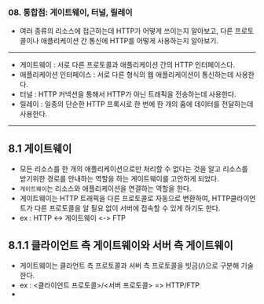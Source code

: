 ### 08. 통합점: 게이트웨이, 터널, 릴레이  
- 여러 종류의 리소스에 접근하는데 HTTP가 어떻게 쓰이는지 알아보고, 다른 프로토콜이나 애플리케이션 간 통신에 HTTP를 어떻게 사용하는지 알아보기.

***

- 게이트웨이 : 서로 다른 프로토콜과 애플리케이션 간의 HTTP 인터페이스다.
- 애플리케이션 인터페이스 : 서로 다른 형식의 웹 애플리케이션이 통신하는데 사용한다.
- 터널 : HTTP 커넥션을 통해서 HTTP가 아닌 트래픽을 전송하는데 사용한다.
- 릴레이 : 일종의 단순한 HTTP 프록시로 한 번에 한 개의 홉에 데이터를 전달하는데 사용한다.
***

## 8.1 게이트웨이
- 모든 리소스를 한 개의 애플리케이션으로만 처리할 수 없다는 것을 알고 리소스를 받기위한 경로를 안내하는 역할을 하는 게이트웨이를 고안하게 되었다.
- `게이트웨이`는 리소스와 애플리케이션을 연결하는 역할을 한다.
- 게이트웨이는 HTTP 트래픽을 다른 프로토콜로 자동으로 변환하여, HTTP클라이언트가 다른 프로토콜을 알 필요 없이 서버에 접속할 수 있게 하기도 한다.
- ex : HTTP <-> 게이트웨이 <-> FTP 

## 8.1.1 클라이언트 측 게이트웨이와 서버 측 게이트웨이
- 게이트웨이는 클라언트 측 프로토콜과 서버 측 프로토콜을 빗금(/)으로 구분해 기술한다.
- ex : <클라이언트 프로토콜>/<서버 프로토콜>  => HTTP/FTP
- 
